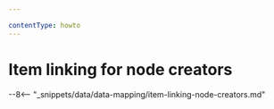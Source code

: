 ```yaml
---

contentType: howto
---
```


# Item linking for node creators

--8<-- "_snippets/data/data-mapping/item-linking-node-creators.md"
